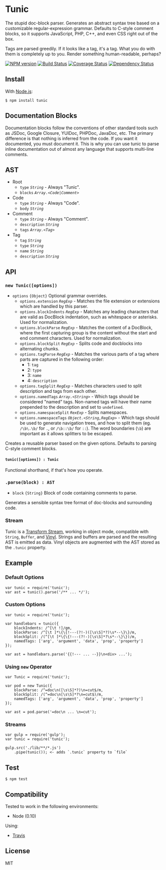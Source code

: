 # Tunic

The stupid doc-block parser. Generates an abstract syntax tree based on a customizable regular-expression grammar. Defaults to C-style comment blocks, so it supports JavaScript, PHP, C++, and even CSS right out of the box.

Tags are parsed greedily. If it looks like a tag, it's a tag. What you do with them is completely up to you. Render something human-readable, perhaps?

[![NPM version](https://badge.fury.io/js/tunic.png)](http://badge.fury.io/js/tunic)
[![Build Status](https://travis-ci.org/togajs/tunic.png?branch=master)](https://travis-ci.org/togajs/tunic)
[![Coverage Status](https://coveralls.io/repos/togajs/tunic/badge.png?branch=master)](https://coveralls.io/r/togajs/tunic?branch=master)
[![Dependency Status](https://david-dm.org/togajs/tunic.png?theme=shields.io)](https://david-dm.org/togajs/tunic)

## Install

With [Node.js](http://nodejs.org):

    $ npm install tunic

## Documentation Blocks

Documentation blocks follow the conventions of other standard tools such as JSDoc, Google Closure, YUIDoc, PHPDoc, JavaDoc, etc. The primary difference is that nothing is inferred from the code. If you want it documented, you must document it. This is why you can use tunic to parse inline documentation out of almost any language that supports multi-line comments.

## AST

- Root
  - `type` _`String`_ - Always "Tunic".
  - `blocks` _`Array.<Code|Comment>`_
- Code
  - `type` _`String`_ - Always "Code".
  - `body` _`String`_
- Comment
  - `type` _`String`_ - Always "Comment".
  - `description` _`String`_
  - `tags` _`Array.<Tag>`_
- Tag
  - `tag` _`String`_
  - `type` _`String`_
  - `name` _`String`_
  - `description` _`String`_

## API

### `new Tunic([options])`

- `options` `{Object}` Optional grammar overrides.
  - `options.extension` _`RegExp`_ - Matches the file extension or extensions which are handled by this parser.
  - `options.blockIndents` _`RegExp`_ - Matches any leading characters that are valid as DocBlock indentation, such as whitespace or asterisks. Used for normalization.
  - `options.blockParse` _`RegExp`_ - Matches the content of a DocBlock, where the first capturing group is the content without the start and end comment characters. Used for normalization.
  - `options.blockSplit` _`RegExp`_ - Splits code and docblocks into alternating chunks.
  - `options.tagParse` _`RegExp`_ - Matches the various parts of a tag where parts are captured in the following order:
    - 1: `tag`
    - 2: `type`
    - 3: `name`
    - 4: `description`
  - `options.tagSplit` _`RegExp`_ - Matches characters used to split description and tags from each other.
  - `options.namedTags` _`Array.<String>`_ - Which tags should be considered "named" tags. Non-named tags will have their name prepended to the description and set to `undefined`.
  - `options.namespaceSplit` _`RexExp`_ - Splits namespaces.
  - `options.namespaceTags` _`Object.<String,RegExp>`_ - Which tags should be used to generate navigation trees, and how to split them (eg. `/\b\.\b/` for `.`, or `/\b::\b/` for `::`). The word boundaries (`\b`) are important as it allows splitters to be escaped.

Creates a reusable parser based on the given options. Defaults to parsing C-style comment blocks.

#### `tunic([options]) : Tunic`

Functional shorthand, if that's how you operate.

### `.parse(block) : AST`

- `block` `{String}` Block of code containing comments to parse.

Generates a sensible syntax tree format of doc-blocks and surrounding code.

### Stream

Tunic is a [Transform Stream](http://nodejs.org/api/stream.html#stream_class_stream_transform), working in object mode, compatible with `String`, `Buffer`, and [Vinyl](https://github.com/wearefractal/vinyl). Strings and buffers are parsed and the resulting AST is emitted as data. Vinyl objects are augmented with the AST stored as the `.tunic` property.

## Example

### Default Options

    var tunic = require('tunic');
    var ast = tunic().parse('/** ... */');

### Custom Options

    var tunic = require('tunic');

    var handlebars = tunic({
        blockIndents: /^[\t !]/gm,
        blockParse: /^[\t ]*\{\{!---(?!-)([\s\S]*?)\s*--\}\}/m,
        blockSplit: /(^[\t ]*\{\{!---(?!-)[\s\S]*?\s*--\}\})/m,
        namedTags: ['arg', 'argument', 'data', 'prop', 'property']
    });

    var ast = handlebars.parse('{{!--- ... --}}\n<div> ...');

### Using `new` Operator

    var Tunic = require('tunic');

    var pod = new Tunic({
        blockParse: /^=doc\n([\s\S]*?)\n=cut$/m,
        blockSplit: /(^=doc\n[\s\S]*?\n=cut$)/m,
        namedTags: ['arg', 'argument', 'data', 'prop', 'property']
    });

    var ast = pod.parse('=doc\n ... \n=cut');

### Streams

    var gulp = require('gulp');
    var tunic = require('tunic');

    gulp.src('./lib/**/*.js')
        .pipe(tunic()); <- adds `.tunic` property to `file`

## Test

    $ npm test

## Compatibility

Tested to work in the following environments:

- Node (0.10)

Using:

- [Travis](https://travis-ci.org/togajs/tunic)

## License

MIT

